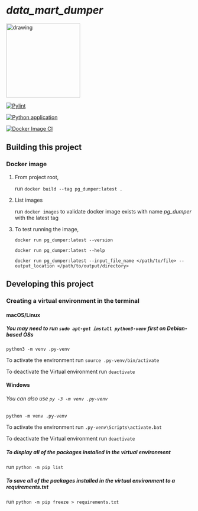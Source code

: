 # <i>data_mart_dumper</i>

<img src="https://static.wixstatic.com/media/95af51_ae2122aebc944721a96afd10f3ccfe0c~mv2.png/v1/fill/w_329,h_45,al_c,q_85,usm_0.66_1.00_0.01,enc_auto/95af51_ae2122aebc944721a96afd10f3ccfe0c~mv2.png" alt="drawing" width="200"/><a name="top-">

<p align="center">

[![Pylint](https://github.com/eon-collective/data_mart_dumper/actions/workflows/pylint.yml/badge.svg?branch=main)](https://github.com/eon-collective/data_mart_dumper/actions/workflows/pylint.yml)

</p>

<p align="center">

[![Python application](https://github.com/eon-collective/data_mart_dumper/actions/workflows/python-app.yml/badge.svg?branch=main)](https://github.com/eon-collective/data_mart_dumper/actions/workflows/python-app.yml)

</p>

<p align="center">

[![Docker Image CI](https://github.com/eon-collective/data_mart_dumper/actions/workflows/docker-image.yml/badge.svg?branch=main)](https://github.com/eon-collective/data_mart_dumper/actions/workflows/docker-image.yml)

</p>

## Building this project
### Docker image
1. From project root,
   
   run `docker build --tag pg_dumper:latest .`

2. List images

    run `docker images` to validate docker image exists with name <i>pg_dumper</i> with the latest tag

3. To test running the image, 

    `docker run pg_dumper:latest --version`

    `docker run pg_dumper:latest --help`

    `docker run pg_dumper:latest --input_file_name </path/to/file> --output_location </path/to/output/directory>`


## Developing this project
### Creating a virtual environment in the terminal 
#### macOS/Linux
##### You may need to run `sudo apt-get install python3-venv` first on Debian-based OSs
`python3 -m venv .py-venv`

To activate the environment run
`source .py-venv/bin/activate`

To deactivate the Virtual environment
run `deactivate`

#### Windows
###### You can also use `py -3 -m venv .py-venv`
`python -m venv .py-venv`

To activate the environment run
`.py-venv\Scripts\activate.bat`

To deactivate the Virtual environment
run `deactivate`


##### To display all of the packages installed in the virtual environment
run `python -m pip list`

##### To save all of the packages installed in the virtual environment to a <i>requirements.txt</i>
run `python -m pip freeze > requirements.txt`
